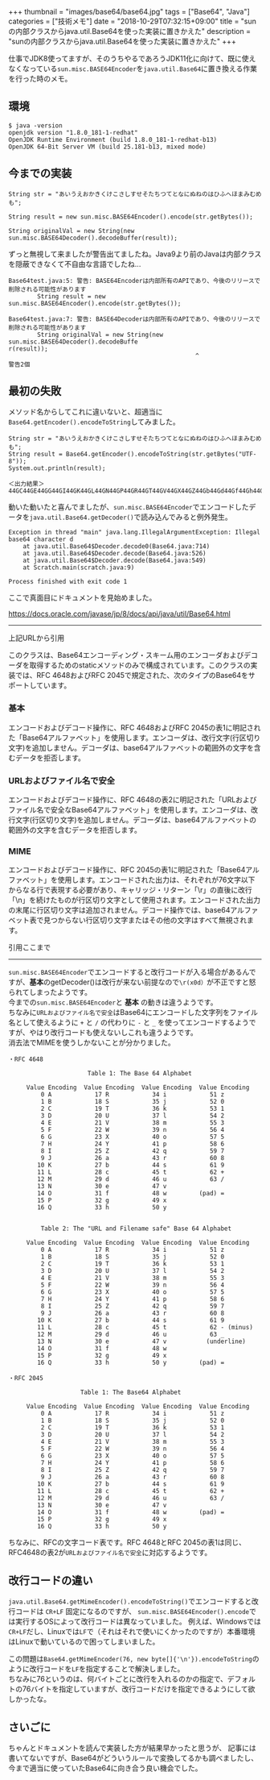 +++
thumbnail = "images/base64/base64.jpg"
tags = ["Base64", "Java"]
categories = ["技術メモ"]
date = "2018-10-29T07:32:15+09:00"
title = "sunの内部クラスからjava.util.Base64を使った実装に置きかえた"
description = "sunの内部クラスからjava.util.Base64を使った実装に置きかえた"
+++

仕事でJDK8使ってますが、そのうちやるであろうJDK11化に向けて、既に使えなくなっている`sun.misc.BASE64Encoder`を`java.util.Base64`に置き換える作業を行った時のメモ。

## 環境

```
$ java -version
openjdk version "1.8.0_181-1-redhat"
OpenJDK Runtime Environment (build 1.8.0_181-1-redhat-b13)
OpenJDK 64-Bit Server VM (build 25.181-b13, mixed mode)
```

## 今までの実装

```
String str = "あいうえおかきくけこさしすせそたちつてとなにぬねのはひふへほまみむめも";

String result = new sun.misc.BASE64Encoder().encode(str.getBytes());

String originalVal = new String(new sun.misc.BASE64Decoder().decodeBuffer(result));
```

ずっと無視して来ましたが警告出てましたね。Java9より前のJavaは内部クラスを隠蔽できなくて不自由な言語でしたね...

```
Base64test.java:5: 警告: BASE64Encoderは内部所有のAPIであり、今後のリリースで削除される可能性があります
        String result = new sun.misc.BASE64Encoder().encode(str.getBytes());
                                    ^
Base64test.java:7: 警告: BASE64Decoderは内部所有のAPIであり、今後のリリースで削除される可能性があります
        String originalVal = new String(new sun.misc.BASE64Decoder().decodeBuffe
r(result));
                                                    ^
警告2個
```

## 最初の失敗

メソッド名からしてこれに違いないと、超適当に`Base64.getEncoder().encodeToString`してみました。

```
String str = "あいうえおかきくけこさしすせそたちつてとなにぬねのはひふへほまみむめも";
String result = Base64.getEncoder().encodeToString(str.getBytes("UTF-8"));
System.out.println(result);

＜出力結果＞
44GC44GE44GG44GI44GK44GL44GN44GP44GR44GT44GV44GX44GZ44Gb44Gd44Gf44Gh44Gk44Gm44Go44Gq44Gr44Gs44Gt44Gu44Gv44Gy44G144G444G744G+44G/44KA44KB44KC
```

動いた動いたと喜んでましたが、`sun.misc.BASE64Encoder`でエンコードしたデータを`java.util.Base64.getDecoder()`で読み込んでみると例外発生。  

```
Exception in thread "main" java.lang.IllegalArgumentException: Illegal base64 character d
	at java.util.Base64$Decoder.decode0(Base64.java:714)
	at java.util.Base64$Decoder.decode(Base64.java:526)
	at java.util.Base64$Decoder.decode(Base64.java:549)
	at Scratch.main(scratch.java:9)

Process finished with exit code 1
```

ここで真面目にドキュメントを見始めました。

https://docs.oracle.com/javase/jp/8/docs/api/java/util/Base64.html

-------------
上記URLから引用

このクラスは、Base64エンコーディング・スキーム用のエンコーダおよびデコーダを取得するためのstaticメソッドのみで構成されています。このクラスの実装では、RFC 4648およびRFC 2045で規定された、次のタイプのBase64をサポートしています。

### 基本
エンコードおよびデコード操作に、RFC 4648およびRFC 2045の表1に明記された「Base64アルファベット」を使用します。エンコーダは、改行文字(行区切り文字)を追加しません。デコーダは、base64アルファベットの範囲外の文字を含むデータを拒否します。

### URLおよびファイル名で安全
エンコードおよびデコード操作に、RFC 4648の表2に明記された「URLおよびファイル名で安全なBase64アルファベット」を使用します。エンコーダは、改行文字(行区切り文字)を追加しません。デコーダは、base64アルファベットの範囲外の文字を含むデータを拒否します。

### MIME
エンコードおよびデコード操作に、RFC 2045の表1に明記された「Base64アルファベット」を使用します。エンコードされた出力は、それぞれが76文字以下からなる行で表現する必要があり、キャリッジ・リターン「\r」の直後に改行「\n」を続けたものが行区切り文字として使用されます。エンコードされた出力の末尾に行区切り文字は追加されません。デコード操作では、base64アルファベット表で見つからない行区切り文字またはその他の文字はすべて無視されます。

引用ここまで

-------------

`sun.misc.BASE64Encoder`でエンコードすると改行コードが入る場合があるんですが、**基本**のgetDecoder()は改行が来ない前提なので`\r(x0d）`が不正ですと怒られてしまったようです。  
今までの`sun.misc.BASE64Encoder`と **基本** の動きは違うようです。  
ちなみに`URLおよびファイル名で安全`はBase64にエンコードした文字列をファイル名として使えるように `+` と `/` の代わりに `-` と `_` を使ってエンコードするようですが、やはり改行コードも使えないしこれも違うようです。  
消去法でMIMEを使うしかないことが分かりました。

```
・RFC 4648

                      Table 1: The Base 64 Alphabet

     Value Encoding  Value Encoding  Value Encoding  Value Encoding
         0 A            17 R            34 i            51 z
         1 B            18 S            35 j            52 0
         2 C            19 T            36 k            53 1
         3 D            20 U            37 l            54 2
         4 E            21 V            38 m            55 3
         5 F            22 W            39 n            56 4
         6 G            23 X            40 o            57 5
         7 H            24 Y            41 p            58 6
         8 I            25 Z            42 q            59 7
         9 J            26 a            43 r            60 8
        10 K            27 b            44 s            61 9
        11 L            28 c            45 t            62 +
        12 M            29 d            46 u            63 /
        13 N            30 e            47 v
        14 O            31 f            48 w         (pad) =
        15 P            32 g            49 x
        16 Q            33 h            50 y


         Table 2: The "URL and Filename safe" Base 64 Alphabet

     Value Encoding  Value Encoding  Value Encoding  Value Encoding
         0 A            17 R            34 i            51 z
         1 B            18 S            35 j            52 0
         2 C            19 T            36 k            53 1
         3 D            20 U            37 l            54 2
         4 E            21 V            38 m            55 3
         5 F            22 W            39 n            56 4
         6 G            23 X            40 o            57 5
         7 H            24 Y            41 p            58 6
         8 I            25 Z            42 q            59 7
         9 J            26 a            43 r            60 8
        10 K            27 b            44 s            61 9
        11 L            28 c            45 t            62 - (minus)
        12 M            29 d            46 u            63 _
        13 N            30 e            47 v           (underline)
        14 O            31 f            48 w
        15 P            32 g            49 x
        16 Q            33 h            50 y         (pad) =

・RFC 2045

                    Table 1: The Base64 Alphabet

     Value Encoding  Value Encoding  Value Encoding  Value Encoding
         0 A            17 R            34 i            51 z
         1 B            18 S            35 j            52 0
         2 C            19 T            36 k            53 1
         3 D            20 U            37 l            54 2
         4 E            21 V            38 m            55 3
         5 F            22 W            39 n            56 4
         6 G            23 X            40 o            57 5
         7 H            24 Y            41 p            58 6
         8 I            25 Z            42 q            59 7
         9 J            26 a            43 r            60 8
        10 K            27 b            44 s            61 9
        11 L            28 c            45 t            62 +
        12 M            29 d            46 u            63 /
        13 N            30 e            47 v
        14 O            31 f            48 w         (pad) =
        15 P            32 g            49 x
        16 Q            33 h            50 y
```     
ちなみに、RFCの文字コード表です。RFC 4648とRFC 2045の表1は同じ、RFC4648の表2が`URLおよびファイル名で安全`に対応するようです。

## 改行コードの違い

`java.util.Base64.getMimeEncoder().encodeToString()`でエンコードすると改行コードは `CR+LF` 固定になるのですが、
`sun.misc.BASE64Encoder().encode`では実行するOSによって改行コードは異なっていました。
例えば、Windowsでは`CR+LF`だし、Linuxでは`LF`で（それはそれで使いにくかったのですが）本番環境はLinuxで動いているので困ってしまいました。

この問題は`Base64.getMimeEncoder(76, new byte[]{'\n'}).encodeToString`のように改行コードを`LF`を指定することで解決しました。  
ちなみに76というのは、何バイトごとに改行を入れるのかの指定で、デフォルトの76バイトを指定していますが、改行コードだけを指定できるようにして欲しかったな。

## さいごに

ちゃんとドキュメントを読んで実装した方が結果早かったと思うが、
記事には書いてないですが、Base64がどういうルールで変換してるかも調べましたし、
今まで適当に使っていたBase64に向き合う良い機会でした。
